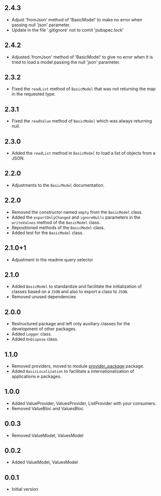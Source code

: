 ## 2.4.3

* Adjust 'fromJson' method of 'BasicModel' to make no error when passing null 'json' parameter.
* Update in the file '.gitignore' not to comit 'pubspec.lock'

## 2.4.2

* Adjusted 'fromJson' method of 'BasicModel' to give no error when it is tried to load a model passing the null 'json' parameter.

## 2.3.2

* Fixed the `readList` method of `BasicModel` that was not returning the map in the requested type.

## 2.3.1

* Fixed the `readValue` method of `BasicModel` which was always returning null.

## 2.3.0

* Added the `readList` method in `BasicModel` to load a list of objects from a JSON.

## 2.2.0

* Adjustments to the `BasicModel` documentation.

## 2.2.0

* Removed the constructor named `empty` from the `BasicModel` class.
* Added the `exportOnlyChanged` and `ignoreNulls` parameters in the `writeValues` method of the `BasicModel` class.
* Repositioned methods of the `BasicModel` class.
* Added test for the `BasicModel` class.

## 2.1.0+1

* Adjustment in the readme query selector

## 2.1.0

* Added `BasicModel` to standardize and facilitate the initialization of classes based on a `JSON` and also to export a class to `JSON`.
* Removed unused dependencies

## 2.0.0

* Restructured package and left only auxiliary classes for the development of other packages.
* Added `Logger` class.
* Added `OnDispose` class.

## 1.1.0

* Removed providers, moved to module [provider_package](https://github.com/ricardocrescenti/flutter-module-provider) package.
* Added `BasicLocalization` to facilitate a internationalization of applications e packages.

## 1.0.0

* Added ValueProvider, ValuesProvider, ListProvider with your consumers.
* Removed ValueBloc and ValuesBloc.

## 0.0.3

* Removed ValueModel, ValuesModel

## 0.0.2

* Added ValueModel, ValuesModel

## 0.0.1

* Initial version
